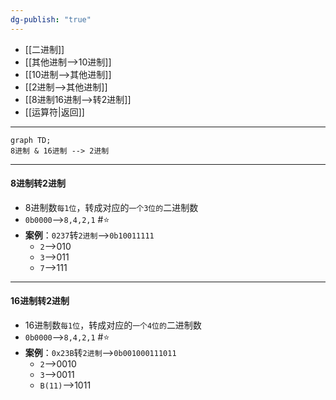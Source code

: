 ```yaml
---
dg-publish: "true"
---
```

- [[二进制]]
- [[其他进制-->10进制]] 
- [[10进制-->其他进制]]  
- [[2进制-->其他进制]] 
- [[8进制16进制-->转2进制]] 
- [[运算符|返回]]  
- ---
```mermaid
graph TD;
8进制 & 16进制 --> 2进制
```
---
#### 8进制转2进制
- 8进制数`每1位`，转成对应的`一个3位的`二进制数
- `0b0000`-->`8,4,2,1` #⭐️ 
- **案例**：`0237`转`2进制`-->`0b10011111`
	- `2`-->010
	- `3`-->011
	- `7`-->111
- --
#### 16进制转2进制
- 16进制数`每1位`，转成对应的`一个4位的`二进制数
- `0b0000`-->`8,4,2,1` #⭐️ 
- **案例**：`0x23B`转`2进制`-->`0b001000111011`
	- `2`-->0010
	- `3`-->0011
	- `B(11)`-->1011